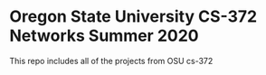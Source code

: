 # Oregon State University CS-372 Networks Summer 2020

This repo includes all of the projects from OSU cs-372
